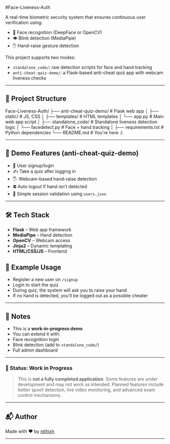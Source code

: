 #Face-Liveness-Auth

A real-time biometric security system that ensures continuous user verification using:

- 🧠 Face recognition (DeepFace or OpenCV)
- 👁️ Blink detection (MediaPipe)
- ✋ Hand-raise gesture detection

This project supports two modes:
- `standalone_code/`: raw detection scripts for face and hand tracking
- `anti-cheat-quiz-demo/`: a Flask-based anti-cheat quiz app with webcam liveness checks

---

## 📂 Project Structure
Face-Liveness-Auth/
├── anti-cheat-quiz-demo/ # Flask web app
│ ├── static/ # JS, CSS
│ ├── templates/ # HTML templates
│ └── app.py # Main web app script
│
├── standalone_code/ # Standalone liveness detection logic
│ └── facedetect.py # Face + hand tracking
│
├── requirements.txt # Python dependencies
└── README.md # You're here :)

---

## 🚀 Demo Features (anti-cheat-quiz-demo)

- 🔐 User signup/login
- ✍️ Take a quiz after logging in
- 🖐️ Webcam-based hand-raise detection
- ⛔ Auto logout if hand isn’t detected
- 🧠 Simple session validation using `users.json`

---

## 🛠️ Tech Stack

- **Flask** – Web app framework
- **MediaPipe** – Hand detection
- **OpenCV** – Webcam access
- **Jinja2** – Dynamic templating
- **HTML/CSS/JS** – Frontend

## 🧪 Example Usage

- Register a new user on `/signup`
- Login to start the quiz
- During quiz, the system will ask you to raise your hand
- If no hand is detected, you'll be logged out as a possible cheater

---

## 📌 Notes

- This is a **work-in-progress demo**
- You can extend it with:
- Face recognition login
- Blink detection (add to `standalone_code/`)
- Full admin dashboard

---

### 🚧 Status: Work in Progress

> This is **not a fully completed application**. Some features are under development and may not work as intended. Planned features include better spoof detection, live video monitoring, and advanced exam control mechanisms.

---

## 📬 Author

Made with ❤️ by [nithixh](https://github.com/nithixh)

---



